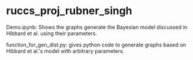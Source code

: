 # ruccs_proj_rubner_singh

Demo.ipynb: Shows the graphs generate the Bayesian model discussed in Hibbard et al. using their parameters. 


function_for_gen_dist.py: gives python code to generate graphs based on Hibbard et al.'s model with arbitrary parameters. 
